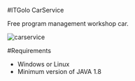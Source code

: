 #ITGolo CarService

Free program management workshop car.

![carservice](https://cloud.githubusercontent.com/assets/12084504/17959221/4b9d0746-6a9f-11e6-86f0-1ead8b8f588d.png)

#Requirements
- Windows or Linux
- Minimum version of JAVA 1.8